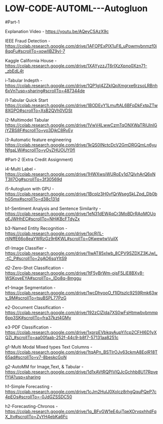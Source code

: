 # LOW-CODE-AUTOML---Autogluon
#Part-1

Explanation Video - https://youtu.be/AQeyCSAzX9c

IEEE Fraud Detection - 
https://colab.research.google.com/drive/1AFOPExPlX1uF6_uPowmybnmzf0i8qqFu#scrollTo=xowIlBZ9vI-7

Kaggle California House - https://colab.research.google.com/drive/1XAYyzzJT6rIXzXpno0Xzn71-_zbEdL4t

i-Tabular Indepth - https://colab.research.google.com/drive/1QP1gI4ZZklQpXmgrxe6rzsoLRBnh6xVn?usp=sharing#scrollTo=487344de

i1-Tabular Quick Start
https://colab.research.google.com/drive/1BODEvY1LmuftAL6BFpDkFxtpZTw8XGPO#scrollTo=XsB2QVh0VDSt

i2-Multimodel Tabular
https://colab.research.google.com/drive/1VwV4LwwCzmTqONXWaTRiUlnIGjYZBS8F#scrollTo=yo3DjkC8RyEy

i3-Automatic feature engineering
https://colab.research.google.com/drive/1kQS0INctcDcV2GmDRGQmLn6yuNfgaLWi#scrollTo=yOyZHUOUY0fI


#Part-2 (Extra Credit Assignment)

i4-Multi Label - https://colab.research.google.com/drive/1HWXwsiWURoEy1d7QlvhArQ6xNT3lI7Og#scrollTo=3f30569d

i5-Autogluon with GPU - 
https://colab.research.google.com/drive/1Bcplz3H0vfQrWsegSkLZpd_Db0bhG5mx#scrollTo=d38c131d

b1-Sentiment Analysis and Sentence Similarity - 
https://colab.research.google.com/drive/1eN31dEW4qCr3MoBDrRAoMOUogEJWHhEC#scrollTo=NHjKBcFTdyZx

b3-Named Entity Recognition - 
https://colab.research.google.com/drive/1qcRj1L-rtjNffE66o8eaYWRzGz9r6KWL#scrollTo=0KwewtwVuilX

d1-Image Classifier - 
https://colab.research.google.com/drive/1lwAT85xIwb_8CPV9SZDXZ3KJwI_-tC_P#scrollTo=2gAO6sqYltS9

d2-Zero-Shot Classification - 
https://colab.research.google.com/drive/1tF5yBrWm-ojsF5LiE8BXy8-WSKoyeEYA#scrollTo=_IDo8q-8mggu

e1-Image Segmentation - https://colab.research.google.com/drive/1wcDhyooO_f1IDtszlc9259Rmk63wv_9M#scrollTo=tsuBSPL77PzG

e2-Document Classification - 
https://colab.research.google.com/drive/192zClZIda7XS0wFsHtmwbvbmmp6pp3SK#scrollTo=fra37kzt4GMy

e3-PDF Classification -  https://colab.research.google.com/drive/1xprpEVbkqvAupYi1cp2CFHI6D1yXQZi_#scrollTo=aa00faab-252f-44c9-b8f7-57131aa8251c

g1-Multi Modal Mixed types Text Columns -  https://colab.research.google.com/drive/1tqAPn_BSTIrOJv63ckmA8EolR18T65ad#scrollTo=v7-8beskcGoN

g2-AutoMM for Image,Text, & Tabular - 
https://colab.research.google.com/drive/1d1xAVtRQPIVIQJcGchhb8U17RpvefYIA?usp=sharing

h1-Simple Forecasting -
https://colab.research.google.com/drive/1cJm2HulJ0Xolcz8rhgQquPQeP7c4pEOs#scrollTo=-0JdGZSSDC50

h2-Forecasting-Chronos - 
https://colab.research.google.com/drive/1q_BFvGW1eE4ujTqeXOrvqxhhdFqX_Itv#scrollTo=ZyYH4ebKa6Fc

